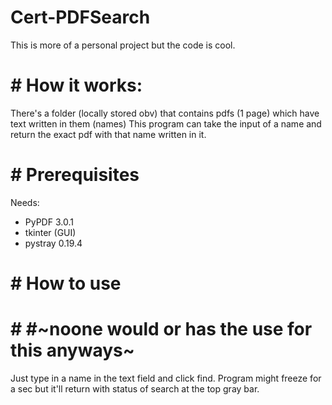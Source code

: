 # Cert-PDFSearch
This is more of a personal project but the code is cool.

# # How it works:
There's a folder (locally stored obv) that contains pdfs (1 page) which have text written in them (names)
This program can take the input of a name and return the exact pdf with that name written in it.

# # Prerequisites
Needs:
  - PyPDF 3.0.1
  - tkinter (GUI)
  - pystray 0.19.4
  
# # How to use 
# # #~noone would or has the use for this anyways~
Just type in a name in the text field and click find. Program might freeze for a sec but it'll return with status of search at the top gray bar.
